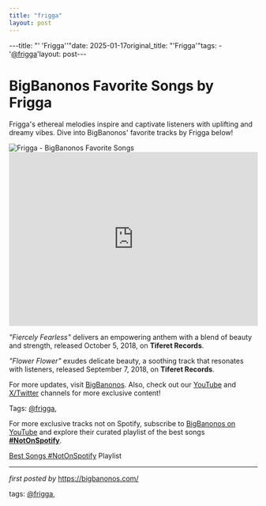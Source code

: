 ```yaml
---
title: "frigga"
layout: post
---
```

---title: "' 'Frigga''"date: 2025-01-17original_title: "'Frigga'"tags:  - '[@frigga](/tags/frigga/)'layout: post---<!--Title of the Post--><h1 >BigBanonos Favorite Songs by Frigga</h1> <!--Introductory Text--><p >Frigga's ethereal melodies inspire and captivate listeners with uplifting and dreamy vibes. Dive into BigBanonos' favorite tracks by Frigga below!</p> <!--Featured Image--><div > <img alt="Frigga - BigBanonos Favorite Songs" src="https://i.scdn.co/image/ab67616d0000b273051cd8e9cecfb061fc4e183a" /></div> <!--Spotify Embed--><div > <iframe allow="autoplay; clipboard-write; encrypted-media; fullscreen; picture-in-picture" allowfullscreen="" frameborder="0" height="352" loading="lazy" src="https://open.spotify.com/embed/playlist/0DmSNtkivKRYNIgH9DvXpE?utm_source=generator" width="100%"></iframe></div> <!--Song Information--><div > <p><em>"Fiercely Fearless"</em> delivers an empowering anthem with a blend of beauty and strength, released October 5, 2018, on <strong>Tiferet Records</strong>.</p> <p><em>"Flower Flower"</em> exudes delicate beauty, a soothing track that resonates with listeners, released September 7, 2018, on <strong>Tiferet Records</strong>.</p></div> <!--Footer Links--><div > <p>For more updates, visit <a href="https://bigbanonos.com/" target="_blank">BigBanonos</a>. Also, check out our <a href="https://www.youtube.com/[@BigBanonos](/tags/BigBanonos/)" target="_blank">YouTube</a> and <a href="https://x.com/bigbanonos" target="_blank">X/Twitter</a> channels for more exclusive content!</p></div> <!--Tags--><p >Tags: [@frigga](/tags/frigga/),</p><!--Subscribe and Playlist Links--><div>    <p>For more exclusive tracks not on Spotify, subscribe to <a href="https://www.youtube.com/[@BigBanonos](/tags/BigBanonos/)" target="_blank">BigBanonos on YouTube</a> and explore their curated playlist of the best songs <strong>[#NotOnSpotify](/tags/NotOnSpotify/)</strong>.</p>    <p><a href="https://www.youtube.com/playlist?list=PLtuNtuTatqI0kFahUCbtbfenC_ET5O_tr" target="_blank">Best Songs [#NotOnSpotify](/tags/NotOnSpotify/) Playlist<br /></a></p></div><hr /><p><em>first posted by</em> <a href="https://bigbanonos.com/" rel="noopener" target="_new">https://bigbanonos.com/</a></p><p>tags: [@frigga](/tags/frigga/),</p>